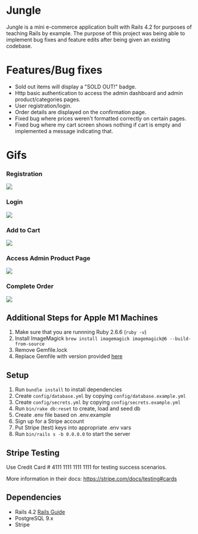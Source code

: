 # Jungle

Jungle is a mini e-commerce application built with Rails 4.2 for purposes of teaching Rails by example. The purpose of this project was being able to implement bug fixes and feature edits after being given an existing codebase.

# Features/Bug fixes

- Sold out items will display a "SOLD OUT!" badge.
- Http basic authentication to access the admin dashboard and admin product/categories pages.
- User registration/login.
- Order details are displayed on the confirmation page.
- Fixed bug where prices weren't formatted correctly on certain pages.
- Fixed bug where my cart screen shows nothing if cart is empty and implemented a message indicating that.

# Gifs

### Registration

![](https://i.gyazo.com/e0fabc64e828fa4a08418a60158f3376.gif)

### Login

![](https://i.gyazo.com/dec6c8fa90549c5d427fd9eca395ede4.gif)

### Add to Cart

![](https://i.gyazo.com/64b667e12353d1c29bcc36cf50f5f787.gif)

### Access Admin Product Page

![](https://i.gyazo.com/85b47a78cf1b0abdfcabe0eade672b5a.gif)

### Complete Order

![](https://i.gyazo.com/a16b2d2d5941c5a7a3c5d7e904912171.gif)

## Additional Steps for Apple M1 Machines

1. Make sure that you are runnning Ruby 2.6.6 (`ruby -v`)
1. Install ImageMagick `brew install imagemagick imagemagick@6 --build-from-source`
1. Remove Gemfile.lock
1. Replace Gemfile with version provided [here](https://gist.githubusercontent.com/FrancisBourgouin/831795ae12c4704687a0c2496d91a727/raw/ce8e2104f725f43e56650d404169c7b11c33a5c5/Gemfile)

## Setup

1. Run `bundle install` to install dependencies
2. Create `config/database.yml` by copying `config/database.example.yml`
3. Create `config/secrets.yml` by copying `config/secrets.example.yml`
4. Run `bin/rake db:reset` to create, load and seed db
5. Create .env file based on .env.example
6. Sign up for a Stripe account
7. Put Stripe (test) keys into appropriate .env vars
8. Run `bin/rails s -b 0.0.0.0` to start the server

## Stripe Testing

Use Credit Card # 4111 1111 1111 1111 for testing success scenarios.

More information in their docs: <https://stripe.com/docs/testing#cards>

## Dependencies

- Rails 4.2 [Rails Guide](http://guides.rubyonrails.org/v4.2/)
- PostgreSQL 9.x
- Stripe
